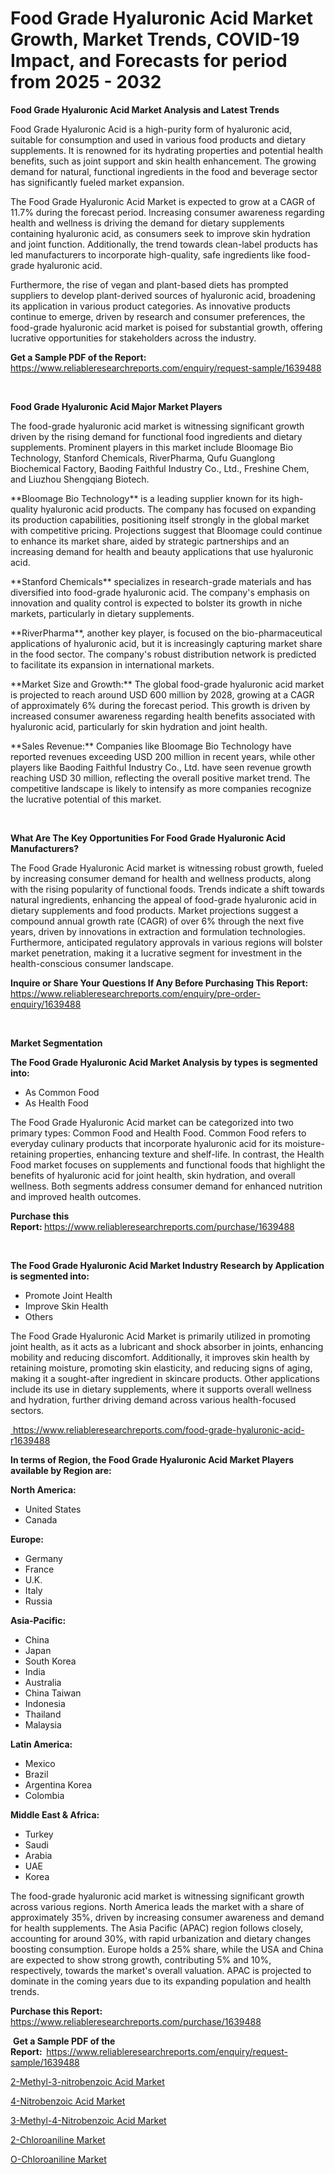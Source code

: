 <p><h1>Food Grade Hyaluronic Acid Market Growth, Market Trends, COVID-19 Impact, and Forecasts for period from 2025 - 2032</h1></p><p><strong>Food Grade Hyaluronic Acid Market Analysis and Latest Trends</strong></p>
<p><p>Food Grade Hyaluronic Acid is a high-purity form of hyaluronic acid, suitable for consumption and used in various food products and dietary supplements. It is renowned for its hydrating properties and potential health benefits, such as joint support and skin health enhancement. The growing demand for natural, functional ingredients in the food and beverage sector has significantly fueled market expansion.</p><p>The Food Grade Hyaluronic Acid Market is expected to grow at a CAGR of 11.7% during the forecast period. Increasing consumer awareness regarding health and wellness is driving the demand for dietary supplements containing hyaluronic acid, as consumers seek to improve skin hydration and joint function. Additionally, the trend towards clean-label products has led manufacturers to incorporate high-quality, safe ingredients like food-grade hyaluronic acid.</p><p>Furthermore, the rise of vegan and plant-based diets has prompted suppliers to develop plant-derived sources of hyaluronic acid, broadening its application in various product categories. As innovative products continue to emerge, driven by research and consumer preferences, the food-grade hyaluronic acid market is poised for substantial growth, offering lucrative opportunities for stakeholders across the industry.</p></p>
<p><strong>Get a Sample PDF of the Report:&nbsp;</strong> <a href="https://www.reliableresearchreports.com/enquiry/request-sample/1639488?utm_campaign=33&utm_medium=2&utm_source=Github&utm_content=ia&utm_term=01022025&utm_id=food-grade-hyaluronic-acid">https://www.reliableresearchreports.com/enquiry/request-sample/1639488</a></p>
<p>&nbsp;</p>
<p><strong>Food Grade Hyaluronic Acid Major Market Players</strong></p>
<p><p>The food-grade hyaluronic acid market is witnessing significant growth driven by the rising demand for functional food ingredients and dietary supplements. Prominent players in this market include Bloomage Bio Technology, Stanford Chemicals, RiverPharma, Qufu Guanglong Biochemical Factory, Baoding Faithful Industry Co., Ltd., Freshine Chem, and Liuzhou Shengqiang Biotech. </p><p>**Bloomage Bio Technology** is a leading supplier known for its high-quality hyaluronic acid products. The company has focused on expanding its production capabilities, positioning itself strongly in the global market with competitive pricing. Projections suggest that Bloomage could continue to enhance its market share, aided by strategic partnerships and an increasing demand for health and beauty applications that use hyaluronic acid.</p><p>**Stanford Chemicals** specializes in research-grade materials and has diversified into food-grade hyaluronic acid. The company's emphasis on innovation and quality control is expected to bolster its growth in niche markets, particularly in dietary supplements.</p><p>**RiverPharma**, another key player, is focused on the bio-pharmaceutical applications of hyaluronic acid, but it is increasingly capturing market share in the food sector. The company's robust distribution network is predicted to facilitate its expansion in international markets.</p><p>**Market Size and Growth:** The global food-grade hyaluronic acid market is projected to reach around USD 600 million by 2028, growing at a CAGR of approximately 6% during the forecast period. This growth is driven by increased consumer awareness regarding health benefits associated with hyaluronic acid, particularly for skin hydration and joint health.</p><p>**Sales Revenue:** Companies like Bloomage Bio Technology have reported revenues exceeding USD 200 million in recent years, while other players like Baoding Faithful Industry Co., Ltd. have seen revenue growth reaching USD 30 million, reflecting the overall positive market trend. The competitive landscape is likely to intensify as more companies recognize the lucrative potential of this market.</p></p>
<p>&nbsp;</p>
<p><strong>What Are The Key Opportunities For Food Grade Hyaluronic Acid Manufacturers?</strong></p>
<p><p>The Food Grade Hyaluronic Acid market is witnessing robust growth, fueled by increasing consumer demand for health and wellness products, along with the rising popularity of functional foods. Trends indicate a shift towards natural ingredients, enhancing the appeal of food-grade hyaluronic acid in dietary supplements and food products. Market projections suggest a compound annual growth rate (CAGR) of over 6% through the next five years, driven by innovations in extraction and formulation technologies. Furthermore, anticipated regulatory approvals in various regions will bolster market penetration, making it a lucrative segment for investment in the health-conscious consumer landscape.</p></p>
<p><strong>Inquire or Share Your Questions If Any Before Purchasing This Report:</strong> <a href="https://www.reliableresearchreports.com/enquiry/pre-order-enquiry/1639488?utm_campaign=33&utm_medium=2&utm_source=Github&utm_content=ia&utm_term=01022025&utm_id=food-grade-hyaluronic-acid">https://www.reliableresearchreports.com/enquiry/pre-order-enquiry/1639488</a></p>
<p>&nbsp;</p>
<p><strong>Market Segmentation</strong></p>
<p><strong>The Food Grade Hyaluronic Acid Market Analysis by types is segmented into:</strong></p>
<p><ul><li>As Common Food</li><li>As Health Food</li></ul></p>
<p><p>The Food Grade Hyaluronic Acid market can be categorized into two primary types: Common Food and Health Food. Common Food refers to everyday culinary products that incorporate hyaluronic acid for its moisture-retaining properties, enhancing texture and shelf-life. In contrast, the Health Food market focuses on supplements and functional foods that highlight the benefits of hyaluronic acid for joint health, skin hydration, and overall wellness. Both segments address consumer demand for enhanced nutrition and improved health outcomes.</p></p>
<p><strong>Purchase this Report:&nbsp;</strong><a href="https://www.reliableresearchreports.com/purchase/1639488?utm_campaign=33&utm_medium=2&utm_source=Github&utm_content=ia&utm_term=01022025&utm_id=food-grade-hyaluronic-acid">https://www.reliableresearchreports.com/purchase/1639488</a></p>
<p>&nbsp;</p>
<p><strong>The Food Grade Hyaluronic Acid Market Industry Research by Application is segmented into:</strong></p>
<p><ul><li>Promote Joint Health</li><li>Improve Skin Health</li><li>Others</li></ul></p>
<p><p>The Food Grade Hyaluronic Acid Market is primarily utilized in promoting joint health, as it acts as a lubricant and shock absorber in joints, enhancing mobility and reducing discomfort. Additionally, it improves skin health by retaining moisture, promoting skin elasticity, and reducing signs of aging, making it a sought-after ingredient in skincare products. Other applications include its use in dietary supplements, where it supports overall wellness and hydration, further driving demand across various health-focused sectors.</p></p>
<p><a href="https://www.reliableresearchreports.com/food-grade-hyaluronic-acid-r1639488?utm_campaign=33&utm_medium=2&utm_source=Github&utm_content=ia&utm_term=01022025&utm_id=food-grade-hyaluronic-acid">&nbsp;https://www.reliableresearchreports.com/food-grade-hyaluronic-acid-r1639488</a></p>
<p><strong>In terms of Region, the Food Grade Hyaluronic Acid Market Players available by Region are:</strong></p>
<p>
    <p> <strong> North America: </strong>
        <ul>
            <li>United States</li>
            <li>Canada</li>
        </ul>
        </p> 
    <p> <strong> Europe: </strong>
        <ul>
            <li>Germany</li>
            <li>France</li>
            <li>U.K.</li>
            <li>Italy</li>
            <li>Russia</li>
        </ul>
        </p> 
    <p> <strong> Asia-Pacific: </strong>
        <ul>
            <li>China</li>
            <li>Japan</li>
            <li>South Korea</li>
            <li>India</li>
            <li>Australia</li>
            <li>China Taiwan</li>
            <li>Indonesia</li>
            <li>Thailand</li>
            <li>Malaysia</li>
        </ul>
        </p> 
    <p> <strong> Latin America: </strong>
        <ul>
            <li>Mexico</li>
            <li>Brazil</li>
            <li>Argentina Korea</li>
            <li>Colombia</li>
        </ul>
        </p> 
    <p> <strong> Middle East & Africa: </strong>
        <ul>
            <li>Turkey</li>
            <li>Saudi</li>
            <li>Arabia</li>
            <li>UAE</li>
            <li>Korea</li>
        </ul>
    </p>
    </p>
<p><p>The food-grade hyaluronic acid market is witnessing significant growth across various regions. North America leads the market with a share of approximately 35%, driven by increasing consumer awareness and demand for health supplements. The Asia Pacific (APAC) region follows closely, accounting for around 30%, with rapid urbanization and dietary changes boosting consumption. Europe holds a 25% share, while the USA and China are expected to show strong growth, contributing 5% and 10%, respectively, towards the market's overall valuation. APAC is projected to dominate in the coming years due to its expanding population and health trends.</p></p>
<p><strong>Purchase this Report: </strong><a href="https://www.reliableresearchreports.com/purchase/1639488?utm_campaign=33&utm_medium=2&utm_source=Github&utm_content=ia&utm_term=01022025&utm_id=food-grade-hyaluronic-acid">https://www.reliableresearchreports.com/purchase/1639488</a></p>
<p>&nbsp;<strong>Get a Sample PDF of the Report:&nbsp;&nbsp;</strong><a href="https://www.reliableresearchreports.com/enquiry/request-sample/1639488?utm_campaign=33&utm_medium=2&utm_source=Github&utm_content=ia&utm_term=01022025&utm_id=food-grade-hyaluronic-acid">https://www.reliableresearchreports.com/enquiry/request-sample/1639488</a></p>
<p><strong></strong></p>
<p><p><a href="https://github.com/sawrovpipolo/Market-Research-Report-List-1/blob/main/2-methyl-3-nitrobenzoic-acid-market.md?utm_campaign=33&utm_medium=2&utm_source=Github&utm_content=ia&utm_term=01022025&utm_id=food-grade-hyaluronic-acid">2-Methyl-3-nitrobenzoic Acid Market</a></p><p><a href="https://github.com/sponsumelo/Market-Research-Report-List-1/blob/main/4-nitrobenzoic-acid-market.md?utm_campaign=33&utm_medium=2&utm_source=Github&utm_content=ia&utm_term=01022025&utm_id=food-grade-hyaluronic-acid">4-Nitrobenzoic Acid Market</a></p><p><a href="https://github.com/ritooesiaba/Market-Research-Report-List-1/blob/main/3-methyl-4-nitrobenzoic-acid-market.md?utm_campaign=33&utm_medium=2&utm_source=Github&utm_content=ia&utm_term=01022025&utm_id=food-grade-hyaluronic-acid">3-Methyl-4-Nitrobenzoic Acid Market</a></p><p><a href="https://github.com/nkbaroga/Market-Research-Report-List-1/blob/main/2-chloroaniline-market.md?utm_campaign=33&utm_medium=2&utm_source=Github&utm_content=ia&utm_term=01022025&utm_id=food-grade-hyaluronic-acid">2-Chloroaniline Market</a></p><p><a href="https://github.com/elvutedipela/Market-Research-Report-List-1/blob/main/o-chloroaniline-market.md?utm_campaign=33&utm_medium=2&utm_source=Github&utm_content=ia&utm_term=01022025&utm_id=food-grade-hyaluronic-acid">O-Chloroaniline Market</a></p></p>